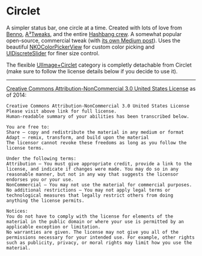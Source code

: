Circlet
=======================

A simpler status bar, one circle at a time. Created with lots of love from [Benno](https://github.com/bensge), [A³Tweaks](https://github.com/a3tweaks), and the entire [Hashbang crew](http://github.com/hbang). A somewhat popular open-source, commercial tweak (with [its own Medium post](https://medium.com/ios-os-x-development/5e72a868f7a4)). Uses the beautiful [NKOColorPickerView](https://github.com/FWCarlos/NKO-Color-Picker-View-iOS) for custom color picking and [UIDiscreteSlider](https://github.com/philliptharris/UIDiscreteSlider) for finer size control.

The flexible [UIImage+Circlet](UIImage+Circlet.h) category is completly detachable from Circlet (make sure to follow the license details below if you decide to use it).

---------------------------------------	
[Creative Commons Attribution-NonCommercial 3.0 United States License](http://creativecommons.org/licenses/by-nc/3.0/us/) as of 2014:

	Creative Commons Attribution-NonCommercial 3.0 United States License
	Please visit above link for full license.
	Human-readable summary of your abilities has been transcribed below.
	
	You are free to:
	Share — copy and redistribute the material in any medium or format
	Adapt — remix, transform, and build upon the material
	The licensor cannot revoke these freedoms as long as you follow the license terms.
	
	Under the following terms:
	Attribution — You must give appropriate credit, provide a link to the license, and indicate if changes were made. You may do so in any reasonable manner, but not in any way that suggests the licensor endorses you or your use.
	NonCommercial — You may not use the material for commercial purposes.
	No additional restrictions — You may not apply legal terms or technological measures that legally restrict others from doing anything the license permits.
	
	Notices:
	You do not have to comply with the license for elements of the material in the public domain or where your use is permitted by an applicable exception or limitation.
	No warranties are given. The license may not give you all of the permissions necessary for your intended use. For example, other rights such as publicity, privacy, or moral rights may limit how you use the material.
